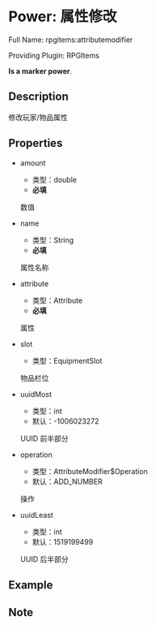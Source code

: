 # Power: 属性修改

<!-- 本文件是通过游戏内 `/rpgitem gen-wiki` 命令生成的。 -->
<!-- 请只在对应的 "beginCustomXXXX" 与 "endCustomXXXX" 间编辑。  -->
<!-- 如果您想修改技能或其属性的描述， -->
<!-- 请修改 "resources/lang/zh_CN.yml" 中对应的项。 -->

Full Name: rpgitems:attributemodifier

Providing Plugin: RPGItems

**Is a marker power**.


<!-- beginCustomHeader -->
<!-- endCustomHeader -->

## Description

修改玩家/物品属性
<!-- beginCustomDescription -->
<!-- endCustomDescription -->

## Properties

* amount

  * 类型：double
  * **必填**

  数值

* name

  * 类型：String
  * **必填**

  属性名称

* attribute

  * 类型：Attribute
  * **必填**

  属性

* slot

  * 类型：EquipmentSlot

  物品栏位

* uuidMost

  * 类型：int
  * 默认：-1006023272

  UUID 前半部分

* operation

  * 类型：AttributeModifier$Operation
  * 默认：ADD_NUMBER

  操作

* uuidLeast

  * 类型：int
  * 默认：1519199499

  UUID 后半部分


<!-- beginCustomProperties -->
<!-- endCustomProperties -->

## Example

<!-- beginCustomExample -->
<!-- endCustomExample -->

## Note

<!-- beginCustomNote -->
<!-- endCustomNote -->